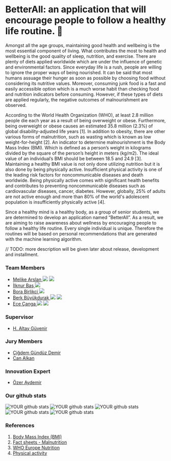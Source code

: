 # BetterAll: an application that will encourage people to follow a healthy life routine. 🌱 
Amongst all the age groups, maintaining good health and wellbeing is the most essential component of living. What contributes the most to health and wellbeing is the good quality of sleep, nutrition, and exercise. There are plenty of diets applied worldwide which are under the influence of genetic and environmental factors. Since everyday life is a rush, people are willing to ignore the proper ways of being nourished. It can be said that most humans assuage their hunger as soon as possible by choosing food without considering its nutritive values. Moreover, consuming junk food is a fast and easily accessible option which is a much worse habit than checking food and nutrition indicators before consuming. However, if these types of diets are applied regularly, the negative outcomes of malnourishment are observed. 

According to the World Health Organization (WHO), at least 2.8 million people die each year as a result of being overweight or obese. Furthermore, being overweight or obese causes an estimated 35.8 million (2.3%) of global disability-adjusted life years [1]. In addition to obesity, there are other various forms of malnutrition, such as wasting which is known as low weight-for-height [2]. An indicator to determine malnourishment is the Body Mass Index (BMI). Which is defined as a person’s weight in kilograms divided by the square of the person’s height in meters (kg/m2). The ideal value of an individual’s BMI should be between 18.5 and 24.9 [3]. Maintaining a healthy BMI value is not only done utilizing nutrition but it is also done by being physically active. Insufficient physical activity is one of the leading risk factors for noncommunicable diseases and death worldwide. Being physically active comes with significant health benefits and contributes to preventing noncommunicable diseases such as cardiovascular diseases, cancer, diabetes. However, globally, 25% of adults are not active enough and more than 80% of the world's adolescent population is insufficiently physically active [4].

Since a healthy mind is a healthy body, as a group of senior students, we are determined to develop an application named “BetterAll”. As a result, we are aiming to raise awareness about wellness by encouraging people to follow a healthy life routine. Every single individual is unique. Therefore the routines will be based on personal recommendations that are generated with the machine learning algorithm.


// TODO: more description will be given later about release, development and installment.

### Team Members
- <a href="mailto:melike.arslan@gmail.com"> Melike Arslan </a>
            [<img src="https://img.icons8.com/color/18/000000/linkedin-2--v2.png"/>](https://www.linkedin.com/in/melikearslan97/)
            [<img src="https://img.icons8.com/fluent/18/000000/github.png"/>](https://github.com/melikearslan)
- <a href="mailto:ilknur.bas@ug.bilkent.edu.tr"> İlknur Baş </a>
            [<img src="https://img.icons8.com/fluent/18/000000/github.png"/>](https://github.com/ilknurbas)
- <a href="mailto:bora.birlikci@ug.bilkent.edu.tr"> Bora Birlikci </a>
            [<img src="https://img.icons8.com/fluent/18/000000/github.png"/>](https://github.com/borabirlikci)
- <a href="mailto:berk.buyukdurak@ug.bilkent.edu.tr"> Berk Büyükdurak </a>
            [<img src="https://img.icons8.com/color/18/000000/linkedin-2--v2.png"/>](https://www.linkedin.com/in/berkbuyukdurak/)
            [<img src="https://img.icons8.com/fluent/18/000000/github.png"/>](https://github.com/berkbuyukdurak)
- <a href="mailto:ece.canga@ug.bilkent.edu.tr"> Ece Çanga </a>
            [<img src="https://img.icons8.com/color/18/000000/linkedin-2--v2.png"/>](https://www.linkedin.com/in/ececanga/)
            [<img src="https://img.icons8.com/fluent/18/000000/github.png"/>](https://github.com/ececanga)


### Supervisor
- <a href="http://www.cs.bilkent.edu.tr/~guvenir/">H. Altay Güvenir</a>

### Jury Members
- <a href="http://www.cs.bilkent.edu.tr/~gunduz/index.html">Çiğdem Gündüz Demir</a>
- <a href="http://www.cs.bilkent.edu.tr/~calkan/">Can Alkan</a>

### Innovation Expert
- <a href="mailto:ozer@ersteyazilim.com"> Özer Aydemir </a>

### Our github stats
![YOUR github stats](https://github-readme-stats.vercel.app/api?username=melikearslan)
![YOUR github stats](https://github-readme-stats.vercel.app/api?username=ilknurbas)
![YOUR github stats](https://github-readme-stats.vercel.app/api?username=borabirlikci)
![YOUR github stats](https://github-readme-stats.vercel.app/api?username=berkbuyukdurak)
![YOUR github stats](https://github-readme-stats.vercel.app/api?username=ececanga)

### References
<ol type="1">
  <li> <a href="https://www.who.int/data/gho/data/themes/theme-details/GHO/body-mass-index-(bmi)">Body Mass Index (BMI)</a> </li>
  <li> <a href="https://www.who.int/news-room/fact-sheets/detail/malnutrition">Fact sheets - Malnutrition</a> </li>
  <li> <a href="https://www.euro.who.int/en/health-topics/disease-prevention/nutrition/a-healthy-lifestyle/body-mass-index-bmi">WHO Europe Nutrition</a> </li>
  <li> <a href="https://www.who.int/news-room/fact-sheets/detail/physical-activity">Physical activity</a> </li>
</ol>
